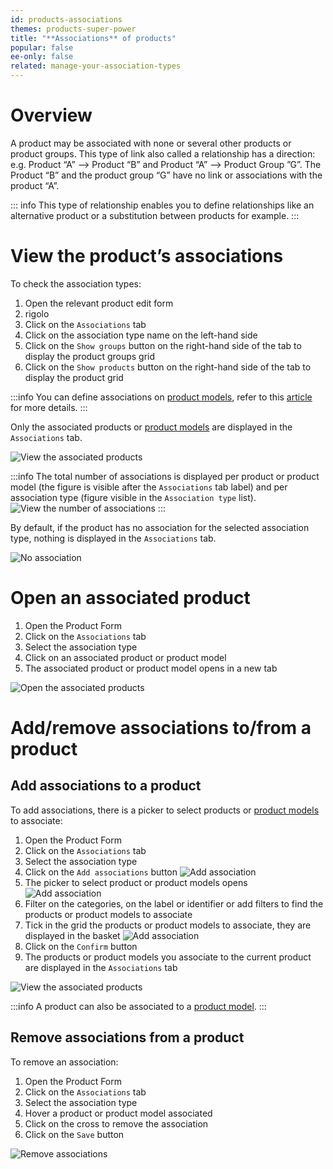 ```yaml
---
id: products-associations
themes: products-super-power
title: "**Associations** of products"
popular: false
ee-only: false
related: manage-your-association-types
---
```


# Overview

A product may be associated with none or several other products or product groups. This type of link also called a relationship has a direction: e.g. Product “A” --> Product “B” and Product “A” --> Product Group ”G”. The Product “B” and the product group “G” have no link or associations with the product “A”.

::: info
This type of relationship enables you to define relationships like an alternative product or a substitution between products for example.
:::

# View the product’s associations

To check the association types:
1.  Open the relevant product edit form
1. rigolo
1.  Click on the `Associations` tab
1.  Click on the association type name on the left-hand side
1.  Click on the `Show groups` button on the right-hand side of the tab to display the product groups grid
1.  Click on the `Show products` button on the right-hand side of the tab to display the product grid

:::info
You can define associations on [product models](what-about-products-variants.html#what-is-a-product-model), refer to this [article](enrich-products-variants.html#associate) for more details.
:::

Only the associated products or [product models](what-about-products-variants.html#what-is-a-product-model) are displayed in the `Associations` tab.

![View the associated products](../img/Products_ProductsAssociated21.png)

:::info
The total number of associations is displayed per product or product model (the figure is visible after the `Associations` tab label) and per association type (figure visible in the `Association type` list).
![View the number of associations](../img/Products_ProductsAssociatedNumber.png)
:::

By default, if the product has no association for the selected association type, nothing is displayed in the `Associations` tab.

![No association](../img/Products_ProductsNoAssociation.png)

# Open an associated product
1.  Open the Product Form
1.  Click on the `Associations` tab
1.  Select the association type
1.  Click on an associated product or product model
1.  The associated product or product model opens in a new tab

![Open the associated products](../img/Products_ProductsOpenAssociated.png)

# Add/remove associations to/from a product

## Add associations to a product

To add associations, there is a picker to select products or [product models](what-about-products-variants.html#what-is-a-product-model) to associate:
1.  Open the Product Form
1.  Click on the `Associations` tab
1.  Select the association type
1.  Click on the `Add associations` button
  ![Add association](../img/Products_ProductsAddAssociation.png)
1.  The picker to select product or product models opens
  ![Add association](../img/Products_ProductsPickerAssociation.png)
1.  Filter on the categories, on the label or identifier or add filters to find the products or product models to associate
1.  Tick in the grid the products or product models to associate, they are displayed in the basket
  ![Add association](../img/Products_ProductsBasketAssociation.png)
1.  Click on the `Confirm` button
1.  The products or product models you associate to the current product are displayed in the `Associations` tab

![View the associated products](../img/Products_ProductsAssociated21.png)

:::info
A product can also be associated to a [product model](what-about-products-variants.html#what-is-a-product-model).
:::

## Remove associations from a product

To remove an association:
1.  Open the Product Form
1.  Click on the `Associations` tab
1.  Select the association type
1.  Hover a product or product model associated
1.  Click on the cross to remove the association
1.  Click on the `Save` button

![Remove associations](../img/Products_ProductsRemoveAssociation.png)
